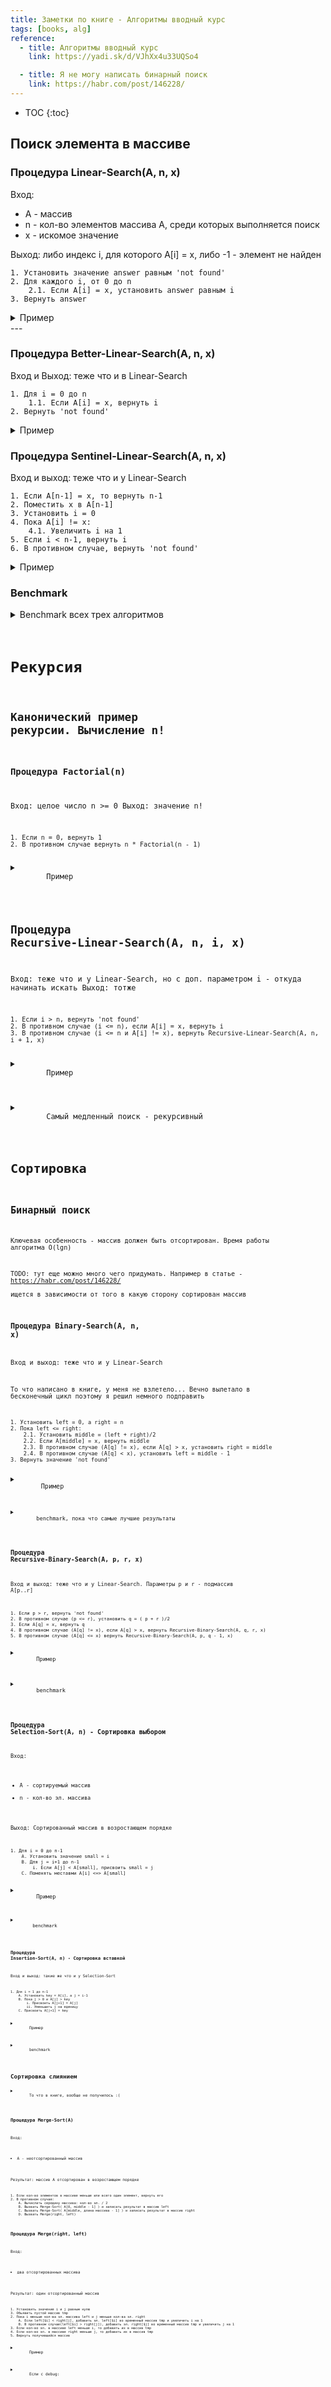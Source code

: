 ```yaml
---
title: Заметки по книге - Алгоритмы вводный курс
tags: [books, alg]
reference:
  - title: Алгоритмы вводный курс
    link: https://yadi.sk/d/VJhXx4u33UQSo4

  - title: Я не могу написать бинарный поиск
    link: https://habr.com/post/146228/
---
```


* TOC 
{:toc}

## Поиск элемента в массиве

### Процедура Linear-Search(A, n, x)  
Вход:  
* A - массив
* n - кол-во элементов массива A, среди которых выполняется поиск
* x - искомое значение

Выход: либо индекс i, для которого A[i] = x, либо -1 - элемент не найден
```
1. Установить значение answer равным 'not found'
2. Для каждого i, от 0 до n  
    2.1. Если A[i] = x, установить answer равным i
3. Вернуть answer
```

<details>
    <summary>
        Пример
    </summary>
    <pre><code class="perl">
use uni::perl       qw| :dumper |;
use List::Util      qw| shuffle |;

my $item = 189;
my @arr = shuffle (0..9999);
my $length = scalar @arr;
my $index = linear_search(\@arr, $length, $item);

print $index eq 'not found' ? "$index\n" : "Item = $item, index = $index, chech = $arr[$index]\n";

sub linear_search {
    my ( $array, $length, $item ) = @_;
    my $answer = 'not found';
    for (my $i = 0; $i < $length; $i++) {
        $answer = $i if $array->[$i] == $item;
    }
    return $answer;
}

$ perl script.pl 
Item = 189, index = 1525, chech = 189
    </code></pre>
</details>
---

### Процедура Better-Linear-Search(A, n, x)
Вход и Выход: теже что и в Linear-Search
```
1. Для i = 0 до n  
    1.1. Если A[i] = x, вернуть i
2. Вернуть 'not found'
```
<details>
    <summary>
        Пример
    </summary>
    <pre><code class="perl">
my $item = 1;
my @arr = shuffle (0..9999);
my $length = scalar @arr;
my $index = better_linear_search(\@arr, $length, $item);

print $index eq 'not found' ? "$index\n" : "Item = $item, index = $index, chech = $arr[$index]\n";

sub better_linear_search {
    my ( $array, $length, $item ) = @_;
    for (my $i = 0; $i < $length; $i++){
        return $i if $array->[$i] == $item;
    }
    return 'not found';
}

$ perl script.pl 
Item = 1, index = 9227, chech = 1
    </code></pre>
</details>


### Процедура Sentinel-Linear-Search(A, n, x)

Вход и выход: теже что и у Linear-Search
```
1. Если A[n-1] = x, то вернуть n-1
2. Поместить x в A[n-1]
3. Установить i = 0
4. Пока A[i] != x:  
    4.1. Увеличить i на 1
5. Если i < n-1, вернуть i
6. В противном случае, вернуть 'not found'
```

<details>
    <summary>
        Пример
    </summary>
    <pre><code class="perl">
my $item = 2;
my @arr = shuffle (0..9999);
my $length = scalar @arr;
my $index = sentinel_linear_search(\@arr, $length, $item);

print $index eq 'not found' ? "$index\n" : "Item = $item, index = $index, chech = $arr[$index]\n";

sub sentinel_linear_search {
    my ( $array, $length, $item ) = @_;
    return $length - 1 if $array->[$length - 1] == $item;
    $array->[$length - 1] = $item;
    my $index = 0;
    while ( $array->[$index] != $item ){
        $index++;
    }
    return $index if $index < $length - 1;
    return 'not found';
}

$ perl script.pl 
Item = 2, index = 9328, chech = 2
    </code></pre>
</details>


### Benchmark

<details>
    <summary>
        Benchmark всех трех алгоритмов
    </summary>
    <pre><code class="perl">
use Benchmark;

my ( $shuffle, $check, $size ) = (1, 0, 999999);

my @array = $shuffle ? shuffle (0..$size) : (0..$size);
my $length = scalar(@array);

timethese(0, {
    'linear' => sub {
        my $item = int rand @array;
        my $index = MySearch::linear_search( \@array, $length, $item );
        ok( $item == $array[$index] ) if $check;
    },
    'better' => sub {
        my $item = int rand @array;
        my $index = MySearch::better_linear_search( \@array, $length, $item );
        ok( $item == $array[$index] ) if $check;
    },
    'sentinel' => sub {
        my $item = int rand @array;
        my $index = MySearch::sentinel_linear_search( \@array, $length, $item );
        ok( $item == $array[$index] ) if $check;
    },
});

done_testing() if $check;

$ perl benchmark.pl 
Benchmark: running better, linear, sentinel for at least 3 CPU seconds...
    better:  4 wallclock secs ( 3.68 usr +  0.00 sys =  3.68 CPU) @ 22.28/s (n=82)
    linear:  3 wallclock secs ( 3.11 usr +  0.01 sys =  3.12 CPU) @ 12.18/s (n=38)
  sentinel:  3 wallclock secs ( 3.36 usr +  0.01 sys =  3.37 CPU) @ 21.36/s (n=72)

$ perl benchmark.pl 
Benchmark: timing 100 iterations of better, linear, sentinel...
    better:  5 wallclock secs ( 4.54 usr +  0.01 sys =  4.55 CPU) @ 21.98/s (n=100)
    linear:  8 wallclock secs ( 8.29 usr +  0.00 sys =  8.29 CPU) @ 12.06/s (n=100)
  sentinel:  4 wallclock secs ( 4.08 usr +  0.06 sys =  4.14 CPU) @ 24.15/s (n=100)

    </code></pre>
Результат - better_search работатет в 2 раза быстрее linear_search и на 0.8 мил. быстрее sentinel_search
</details>

# Рекурсия
## Канонический пример рекурсии. Вычисление n!

### Процедура Factorial(n)
Вход: целое число n >= 0
Выход: значение n!

```
1. Если n = 0, вернуть 1
2. В противном случае вернуть n * Factorial(n - 1)
```
<details>
    <summary>
        Пример
    </summary>
<pre><code class="perl">
print factorial(5) . "\n\n";

sub factorial {
    my $n = shift;
    return ( $n == 0 ? 1 : $n * factorial( $n - 1 ) ) ;
}

$ perl script.pl 
120
</code></pre>

</details>

## Процедура Recursive-Linear-Search(A, n, i, x)
Вход: теже что и у Linear-Search, но с доп. параметром i - откуда начинать искать
Выход: тотже

```
1. Если i > n, вернуть 'not found'
2. В противном случае (i <= n), если A[i] = x, вернуть i
3. В противном случае (i <= n и A[i] != x), вернуть Recursive-Linear-Search(A, n, i + 1, x)
```

<details>
    <summary>
        Пример
    </summary>
    <pre><code class="perl">
sub recursive_linear_search {
    my ( $array, $length, $index, $item ) = @_;
    return 'not found' if $index > $length;
    return $index if $array->[$index] == $item;
    return recursive_linear_search($array, $length, ++$index, $item);
}

$ perl script.pl 
Item = 1, index = 618, chech = 1
    </code></pre>
</details>

<details>
    <summary>
        Самый медленный поиск - рекурсивный
    </summary>
    <pre><code class="perl">
my ( $shuffle, $check, $size ) = (1, 0, 999999);

my @array = $shuffle ? shuffle (0..$size) : (0..$size);
my $length = scalar(@array);

timethese(0, {
    'linear' => sub {
        my $item = int rand @array;
        my $index = MySearch::linear_search( \@array, $length, $item );
        ok( $item == $array[$index] ) if $check;
    },
    'better' => sub {
        my $item = int rand @array;
        my $index = MySearch::better_linear_search( \@array, $length, $item );
        ok( $item == $array[$index] ) if $check;
    },
    'sentinel' => sub {
        my $item = int rand @array;
        my $index = MySearch::sentinel_linear_search( \@array, $length, $item );
        ok( $item == $array[$index] ) if $check;
    },
    'reqursive' => sub {
        my $item = int rand @array;
        my $index = MySearch::recursive_linear_search( \@array, $length, 0, $item );
        ok( $item == $array[$index] ) if $check;
    },
});

$ perl benchmark.pl 
Benchmark: running better, linear, reqursive, sentinel for at least 3 CPU seconds...
    better:  4 wallclock secs ( 3.21 usr +  0.00 sys =  3.21 CPU) @ 25.23/s (n=81)
    linear:  3 wallclock secs ( 3.11 usr +  0.00 sys =  3.11 CPU) @ 11.90/s (n=37)
 reqursive:  3 wallclock secs ( 3.30 usr +  0.00 sys =  3.30 CPU) @  3.64/s (n=12)
  sentinel:  3 wallclock secs ( 3.14 usr +  0.00 sys =  3.14 CPU) @ 23.57/s (n=74)

$ perl benchmark.pl 
Benchmark: timing 100 iterations of better, linear, reqursive, sentinel...
    better:  5 wallclock secs ( 4.13 usr +  0.02 sys =  4.15 CPU) @ 24.10/s (n=100)
    linear:  8 wallclock secs ( 8.18 usr +  0.01 sys =  8.19 CPU) @ 12.21/s (n=100)
 reqursive: 22 wallclock secs (20.86 usr +  0.20 sys = 21.06 CPU) @  4.75/s (n=100)
  sentinel:  5 wallclock secs ( 4.52 usr +  0.01 sys =  4.53 CPU) @ 22.08/s (n=100)

    </code></pre>
</details>

# Сортировка

## Бинарный поиск

Ключевая особенность - массив должен быть отсортирован. Время работы алгоритма O(lgn)  

TODO: тут еще можно много чего придумать. Например в статье - https://habr.com/post/146228/  
ищется в зависимости от того в какую сторону сортирован массив

### Процедура Binary-Search(A, n, x)
Вход и выход: теже что и у Linear-Search

То что написано в книге, у меня не взлетело... Вечно вылетало в бесконечный цикл поэтому я решил немного подправить

```
1. Установить left = 0, а right = n
2. Пока left <= right:
    2.1. Установить middle = (left + right)/2
    2.2. Если A[middle] = x, вернуть middle
    2.3. В противном случае (A[q] != x), если A[q] > x, установить right = middle
    2.4. В противном случае (A[q] < x), установить left = middle - 1
3. Вернуть значение 'not found'
```
<details>
    <summary>
        Пример
    </summary>
    <pre><code class="perl">
my ( $shuffle, $check, $size ) = (0, 1, 999999);

my @array = $shuffle ? shuffle (0..$size) : (0..$size);
my $length = scalar(@array);

my $item = int rand @array;
my $index = MySearch::binary_search( \@array, $length, $item );
warn "item = $item; index = $index; check = $array[$index]" if $check;
ok( $item == $array[$index] ) if $check;

done_testing() if $check;

sub binary_search {
    my ( $array, $length, $item ) = @_;
    my ( $left, $right ) = ( 0, $length );
    while ( $left <= $right ){
        my $middle = int ( ($right + $left) / 2 );
        return $middle if $array->[$middle] == $item;
        $array->[$middle] > $item ? $right = $middle : $left = $middle++;
    }
    return 'not found';
}

$ perl script.pl 
item = 431667; index = 431667; check = 431667 at script.pl line 18.
ok 1

    </code></pre>
</details>

<details>
    <summary>
        benchmark, пока что самые лучшие результаты
    </summary>
    <pre><code class="perl">
my ( $shuffle, $check, $size ) = (0, 0, 999999);

my @array = $shuffle ? shuffle (0..$size) : (0..$size);
my $length = scalar(@array);

timethese(0, {
    'binary' => sub {
        my $item = int rand @array;
        my $index = MySearch::binary_search( \@array, $length, $item );
        ok( $item == $array[$index] ) if $check;
    },
});

done_testing() if $check; 

$ perl benchmark.pl 
Benchmark: running binary for at least 3 CPU seconds...
    binary:  3 wallclock secs ( 3.21 usr +  0.01 sys =  3.22 CPU) @ 58165.22/s (n=187292)

$ perl benchmark.pl 
Benchmark: timing 100 iterations of binary...
    binary:  0 wallclock secs ( 0.00 usr +  0.00 sys =  0.00 CPU)
            (warning: too few iterations for a reliable count)
    </code></pre>
</details>

### Процедура Recursive-Binary-Search(A, p, r, x)
Вход и выход: теже что и у Linear-Search. Параметры p и r - подмассив A[p..r]

```
1. Если p > r, вернуть 'not found'
2. В противном случае (p <= r), установить q = ( p + r )/2
3. Если A[q] = x, вернуть q
4. В противном случае (A[q] != x), если A[q] > x, вернуть Recursive-Binary-Search(A, q, r, x)
5. В противном случае (A[q] <= x) вернуть Recursive-Binary-Search(A, p, q - 1, x)
```

<details>
    <summary>
        Пример
    </summary>
    <pre><code class="perl">
my ( $shuffle, $check, $size ) = (0, 1, 99);

my @array = $shuffle ? shuffle (0..$size) : (0..$size);
my $length = scalar(@array);

my $item = int rand @array;
my $index = MySearch::recursive_binary_search( \@array, 0, $length, $item );
warn "item = $item; index = $index; check = $array[$index]" if $check;
ok( $item == $array[$index] ) if $check;

done_testing() if $check;

sub recursive_binary_search {
    my ($array, $left, $right, $item) = @_;
    return 'not found' if ( $left > $right );
    my $middle = int ( ( $left + $right ) / 2 );
    return $middle if ( $array->[$middle] == $item );
    if ($array->[$middle] > $item){
        recursive_binary_search($array, $left, $middle, $item);
    } else {
        recursive_binary_search($array, $middle, $right, $item);
    }
}

$ perl script.pl 
item = 85; index = 85; check = 85 at script.pl line 19.
ok 1
1..1
    </code></pre>
</details>

<details>
    <summary>
        benchmark
    </summary>
    <p>По производительности немного уступает итеративному варианту</p>
    <pre><code class="perl">
my ( $shuffle, $check, $size ) = (0, 0, 999999);

my @array = $shuffle ? shuffle (0..$size) : (0..$size);
my $length = scalar(@array);

timethese(0, {
    'binary' => sub {
        my $item = int rand @array;
        my $index = MySearch::binary_search( \@array, $length, $item );
        ok( $item == $array[$index] ) if $check;
    },
    'rec_binary' => sub {
        my $item = int rand @array;
        my $index = MySearch::recursive_binary_search( \@array, 0, $length, $item );
        ok( $item == $array[$index] ) if $check;
    },
});

done_testing() if $check; 

$ perl benchmark.pl 
Benchmark: running binary, rec_binary for at least 3 CPU seconds...
    binary:  3 wallclock secs ( 3.10 usr +  0.00 sys =  3.10 CPU) @ 57728.71/s (n=178959)
rec_binary:  4 wallclock secs ( 3.06 usr +  0.00 sys =  3.06 CPU) @ 48827.12/s (n=149411)
    </code></pre>
</details>


### Процедура Selection-Sort(A, n) - Сортировка выбором
Вход:
* A - сортируемый массив
* n - кол-во эл. массива  

Выход:
Сортированный массив в возростающем порядке
```
1. Для i = 0 до n-1
    A. Установить значение small = i
    B. Для j = i+1 до n-1
        i. Если A[j] < A[small], присвоить small = j
    C. Поменять меставми A[i] <=> A[small]
```

<details>
    <summary>
        Пример
    </summary>
    <pre><code class="perl">
my $check = 1;
my @origin_array = (0..10);
my @shuffle_array = shuffle @origin_array;

my $length = scalar(@shuffle_array);
my @sort_array = MySort::selection_sort(\@shuffle_array, $length);

if ( $check ){
    foreach my $i ( 0..$length - 1 ){
        die "Array is different! origin_array = $origin_array[$i]; != $sort_array[$i]" if ( $origin_array[$i] != $sort_array[$i] );
    }
}

sub selection_sort {
    my ( $array, $size ) = @_;
    for (my $i = 0; $i < $size; $i++) {
        my $small = $i;
        for (my $j = $i + 1; $j < $size; $j++) {
            $small = $j if ( $array->[$j] < $array->[$small] );
        }
        ( $array->[$i], $array->[$small] ) = ( $array->[$small], $array->[$i] );
    }
    return @{ $array || [] };
}

    </code></pre>
</details>

<details>
    <summary>
        benchmark
    </summary>
    <p><b>По стравнению с обычным sort, selection_sort сильно отстает по производительности</b></p>
    <p>100 итераций с 999999 массивом, я так и не дождался...</p>
    <pre><code class="perl">
my ( $check, $size) = ( 0, 9999 );
my @origin_array = (0..$size);
my $length = scalar(@origin_array);

timethese(100, {
    'selection_sort' =>  sub {
        my @shuffle_array = shuffle @origin_array;
        my @sort_array = MySort::selection_sort(\@shuffle_array, $length);
        check_sort(\@sort_array, \@origin_array) if $check;
    },
    'origin_sort' => sub {
        my @shuffle_array = shuffle @origin_array;
        my @sort_array = sort { $a <=> $b } @shuffle_array;
        check_sort(\@sort_array, \@origin_array);
    }
});

sub check_sort {
    my ( $origin_array, $sort_array ) = @_;
    foreach my $i ( 0..$length - 1 ){
        die "Array is different! origin_array = $origin_array->[$i]; sort_array = $sort_array->[$i]; "
          if ( $origin_array->[$i] != $sort_array->[$i] );
    }
}

$ perl benchmark.pl 
Benchmark: running origin_sort, selection_sort for at least 3 CPU seconds...
origin_sort:  3 wallclock secs ( 3.18 usr +  0.00 sys =  3.18 CPU) @ 245.91/s (n=782)
selection_sort: 11 wallclock secs (10.78 usr +  0.00 sys = 10.78 CPU) @  0.09/s (n=1)
            (warning: too few iterations for a reliable count)

    </code></pre>
</details>

### Процедура Insertion-Sort(A, n) - Сортировка вставкой
Вход и выход: такие же что и у Selection-Sort

```
1. Для i = 1 до n-1
    A. Установить key = A[i], а j = i-1
    B. Пока j > 0 и A[j] > key
        i. Присвоить A[j+1] = A[j]
        ii. Уменьшить j на еденицу
    C. Присвоить A[j+1] = key
```

<details>
    <summary>
        Пример
    </summary>
    <pre><code class="perl">
my $check = 1;
my @origin_array = (0..999);
my @shuffle_array = shuffle @origin_array;

my $length = scalar(@shuffle_array);
my @sort_array = MySort::insertion_sort(\@shuffle_array, $length);

if ( $check ){
    foreach my $i ( 0..$length - 1 ){
        die "Array is different! origin_array = $origin_array[$i]; != $sort_array[$i]" if ( $origin_array[$i] != $sort_array[$i] );
    }
}

sub insertion_sort {
    my ( $array, $length ) = @_;
    for (my $i = 1; $i < $length; $i++) {
        my $tmp = $array->[$i];
        my $j = $i - 1;
        while ( $j >= 0 && $array->[$j] > $tmp ){
            $array->[$j + 1] = $array->[$j];
            $j--;
        }
        $array->[$j + 1] = $tmp;
    }
    return @{ $array || [] };
}
    </code></pre>
</details>

<details>
    <summary>
        benchmark
    </summary>
    <p><b>Сортировка 10 000 записей пока что лидирует обычный sort</b></p>
    <p>За 3 сек. процессорного времени, обычный sort делает ~800 сортировок, а "вставка" и "выборка" только по одному...</p>
    <pre><code class="perl">
my ( $check, $size) = ( 1, 9999 );
my @origin_array = (0..$size);
my $length = scalar(@origin_array);

timethese(1, {
    'insertion' =>  sub {
        my @shuffle_array = shuffle @origin_array;
        my @sort_array = MySort::insertion_sort(\@shuffle_array, $length);
        check_sort(\@sort_array, \@origin_array) if $check;
    },
    'selection' =>  sub {
        my @shuffle_array = shuffle @origin_array;
        my @sort_array = MySort::selection_sort(\@shuffle_array, $length);
        check_sort(\@sort_array, \@origin_array) if $check;
    },
    'origin' => sub {
        my @shuffle_array = shuffle @origin_array;
        my @sort_array = sort { $a <=> $b } @shuffle_array;
        check_sort(\@sort_array, \@origin_array);
    }
});

$ perl benchmark.pl 
Benchmark: timing 1 iterations of insertion, origin, selection...
 insertion:  8 wallclock secs ( 7.46 usr +  0.00 sys =  7.46 CPU) @  0.13/s (n=1)
            (warning: too few iterations for a reliable count)
    origin:  0 wallclock secs ( 0.00 usr +  0.00 sys =  0.00 CPU)
            (warning: too few iterations for a reliable count)
 selection: 11 wallclock secs (11.04 usr +  0.01 sys = 11.05 CPU) @  0.09/s (n=1)
            (warning: too few iterations for a reliable count)

$ perl benchmark.pl 
Benchmark: running insertion, origin, selection for at least 3 CPU seconds...
 insertion:  7 wallclock secs ( 7.51 usr +  0.01 sys =  7.52 CPU) @  0.13/s (n=1)
            (warning: too few iterations for a reliable count)
    origin:  3 wallclock secs ( 3.16 usr +  0.00 sys =  3.16 CPU) @ 239.56/s (n=757)
 selection: 11 wallclock secs (10.84 usr +  0.00 sys = 10.84 CPU) @  0.09/s (n=1)
            (warning: too few iterations for a reliable count)
    </code></pre>
</details>

## Сортировка слиянием

<details>
    <summary>
        То что в книге, вообще не получилось :(
    </summary>
    <pre><code class="perl">
        content
    </code></pre>

### Процедура Merge-Search(A, p, r)
Вход:
* A - сортируемый массив
* p, r - начальный и конечный индексы подмассива A[p..r]  

Результат: массив A отсортирован в возростающем порядке

```
1. Если p >= r, выполнить возврат из процедуры.
2. В противном случае:
    A. Установить q = ( p + r )/2
    B. Вызвать Merge-Sort(A, p, q)
    C. Вызвать Merge-Sort(A, q + 1, r)
    D. Вызвать Merge(A, p, q, r)
```

### Процедура Merge(A, p, q, r)

Вход:
* A - массив
* p, q, r - индексы в массиве A. Подмассивы A[p, q] и A[q + 1, r] считаются уже отсортированными  

Результат: подмассив A[p,r] содержит эл. A[p, q] и A[q + 1, r], но в отсортированном порядке

<b></b>
```

```

</details>

### Процедура Merge-Sort(A)
Вход:
* A - неотсортированный массив

Результат: массив A отсортирован в возростающем порядке

```
1. Если кол-во элементов в массиве меньше или всего один элемент, вернуть его
2. В противном случае:
    A. Вычислить середину массива: кол-во эл. / 2
    B. Вызвать Merge-Sort( A[0, middle - 1] ) и записать результат в массив left
    С. Вызвать Merge-Sort( A[middle, длина массива - 1] ) и записать результат в массив right
    D. Вызвать Merge(right, left)
```
### Процедура Merge(right, left)
Вход:
* два отсортированных массива

Результат: один отсортированный массив
```
1. Установить значение i и j равным нулю
3. Обьявить пустой массив tmp
2. Пока i меньше кол-ва эл. массива left и j меньше кол-ва эл. right
    A. Если left[$i] < right[j], добавить эл. left[$i] во временный массив tmp и увеличить i на 1
    B. В противном случае(left[$i] > right[j]), добавить эл. right[$j] во временный массив tmp и увеличить j на 1
3. Если кол-во эл. в массиве left меньше i, то добавить их в массив tmp
4. Если кол-во эл. в массиве right меньше j, то добавить их в массив tmp
5. Вернуть получившийся массив
```

<details>
    <summary>
        Пример
    </summary>
    <pre><code class="perl">
my @origin_array = (12, 9, 7, 7, 10, 5, 7);
my @sort_array = MySort::merge_sort(@origin_array);

warn "result = @sort_array";

sub merge_sort {
    my @array = @_;
    my $lenght = @array;
    return @array if ( $lenght <= 1 );
    my $mid = int ( $lenght / 2 );
    my @left = merge_sort( @array[0..$mid - 1] );
    my @right = merge_sort( @array[$mid..$lenght - 1] );
    merge(\@left, \@right);
}

sub merge {
    my ($left, $right) = @_;
    my @a1 = @{ $left  || [] };
    my @a2 = @{ $right || [] };
    my @tmp;
    my ($i, $j) = (0, 0);
    while ( $i < @a1 && $j < @a2 ){
        push @tmp, ( $a1[$i] < $a2[$j] ? $a1[$i++] : $a2[$j++] );
    }

    push @tmp, @a1[$i..$#a1] if ( $i < @a1 );
    push @tmp, @a2[$j..$#a2] if ( $j < @a2 );
    @tmp;
}

$ perl script.pl 
result = 5 7 7 7 9 10 12 at script.pl line 20.
    </code></pre>
</details>

<details>
    <summary>
        Если с debug:
    </summary>
    <pre><code class="perl">
$ perl script.pl 
origin array = 12 9 7 7 10 5 7
origin array = 12 9 7
origin array = 12
left = 12
origin array = 9 7
origin array = 9
left = 9
origin array = 7
right = 7
i = 0; j = 0
7 9
right = 7 9
i = 0; j = 0
i = 0; j = 1
7 9 12
left = 7 9 12
origin array = 7 10 5 7
origin array = 7 10
origin array = 7
left = 7
origin array = 10
right = 10
i = 0; j = 0
7 10
left = 7 10
origin array = 5 7
origin array = 5
left = 5
origin array = 7
right = 7
i = 0; j = 0
5 7
right = 5 7
i = 0; j = 0
i = 0; j = 1
5 7 7 10
right = 5 7 7 10
i = 0; j = 0
i = 0; j = 1
i = 0; j = 2
i = 0; j = 3
i = 1; j = 3
i = 2; j = 3
5 7 7 7 9 10 12


result = 5 7 7 7 9 10 12 at script.pl line 20.
    </code></pre>
</details>









